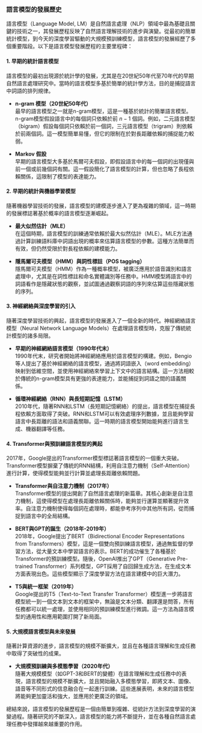 ### **語言模型的發展歷史**

語言模型（Language Model, LM）是自然語言處理（NLP）領域中最為基礎且關鍵的技術之一，其發展歷程反映了自然語言理解技術的進步與演變。從最初的簡單統計模型，到今天的深度學習驅動的大規模預訓練模型，語言模型的發展經歷了多個重要階段。以下是語言模型發展歷程的主要里程碑：

#### **1. 早期的統計語言模型**

語言模型的最初出現源於統計學的發展，尤其是在20世紀50年代至70年代的早期自然語言處理研究中。當時的語言模型多基於簡單的統計學方法，目的是捕捉語言中詞語的排列規律。

- **n-gram 模型（20世紀50年代）**  
  最早的語言模型之一就是n-gram模型，這是一種基於統計的簡單語言模型。n-gram模型假設語言中的每個詞只依賴於前  $`n-1`$  個詞。例如，二元語言模型（bigram）假設每個詞只依賴於前一個詞，三元語言模型（trigram）則依賴於前兩個詞。這一模型簡單易懂，但它的限制在於對長距離依賴的捕捉能力較弱。

- **Markov 假設**  
  早期的語言模型大多基於馬爾可夫假設，即假設語言中的每一個詞的出現僅與前一個或前幾個詞有關。這一假設簡化了語言模型的計算，但也忽略了長程依賴關係，這限制了模型的表達能力。

#### **2. 早期的統計與機器學習模型**

隨著機器學習技術的發展，語言模型的建模逐步進入了更為複雜的領域，這一時期的發展標誌著基於概率的語言模型逐漸崛起。

- **最大似然估計（MLE）**  
  在這個時期，語言模型的訓練通常依賴於最大似然估計（MLE）。MLE方法通過計算訓練語料庫中詞語出現的概率來估算語言模型的參數。這種方法簡單而有效，但仍然受限於對長程依賴的建模能力。

- **隱馬爾可夫模型（HMM）與詞性標註（POS tagging）**  
  隱馬爾可夫模型（HMM）作為一種概率模型，被廣泛應用於語音識別和語言處理中，尤其是在詞性標註和命名實體識別等任務中。HMM模型將語言中的詞語看作是隱藏狀態的觀察，並試圖通過觀察詞語的序列來估算這些隱藏狀態的序列。

#### **3. 神經網絡與深度學習的引入**

隨著深度學習技術的興起，語言模型的發展進入了一個全新的時代。神經網絡語言模型（Neural Network Language Models）在處理語言模型時，克服了傳統統計模型的諸多局限。

- **早期的神經網絡語言模型（1990年代末）**  
  1990年代末，研究者開始將神經網絡應用於語言模型的構建。例如，Bengio等人提出了基於神經網絡的語言模型，通過將詞語嵌入（word embedding）映射到低維空間，並使用神經網絡來學習上下文中的語言結構。這一方法相較於傳統的n-gram模型具有更強的表達能力，並能捕捉到詞語之間的語義關係。

- **循環神經網絡（RNN）與長短期記憶（LSTM）**  
  2010年代，隨著RNN和LSTM（長短期記憶網絡）的提出，語言模型在捕捉長程依賴方面取得了突破。RNN和LSTM可以有效處理序列數據，並且能夠學習語言中長距離的語法和語義關聯。這一時期的語言模型開始能夠進行語言生成、機器翻譯等任務。

#### **4. Transformer與預訓練語言模型的興起**

2017年，Google提出的Transformer模型標誌著語言模型的一個重大突破。Transformer模型摒棄了傳統的RNN結構，利用自注意力機制（Self-Attention）進行計算，使得模型能夠並行計算並處理長距離依賴問題。

- **Transformer與自注意力機制（2017年）**  
  Transformer模型的提出開創了自然語言處理的新篇章。其核心創新是自注意力機制，這使得模型在處理長距離依賴關係時，能夠並行運算並顯著提升效率。自注意力機制使得每個詞在處理時，都能參考序列中其他所有詞，從而捕捉到語言中的全局結構。

- **BERT與GPT的誕生（2018年-2019年）**  
  2018年，Google提出了BERT（Bidirectional Encoder Representations from Transformers）模型，這是一個雙向預訓練語言模型，通過無監督的學習方法，從大量文本中學習語言的表示。BERT的成功催生了各種基於Transformer的預訓練模型。隨後，OpenAI推出了GPT（Generative Pre-trained Transformer）系列模型，GPT採用了自回歸生成方法，在生成文本方面表現出色。這些模型顯示了深度學習方法在語言建模中的巨大潛力。

- **T5與統一框架（2019年）**  
  Google提出的T5（Text-to-Text Transfer Transformer）模型進一步將語言模型統一到一個文本到文本的框架中，無論是文本分類、翻譯還是問答，所有任務都可以統一處理，並使用相同的預訓練模型進行微調。這一方法為語言模型的通用性和應用範圍打開了新局面。

#### **5. 大規模語言模型與未來發展**

隨著計算資源的進步，語言模型的規模不斷擴大，並且在各種語言理解和生成任務中取得了突破性的成果。

- **大規模預訓練與多模態學習（2020年代）**  
  隨著大規模模型（如GPT-3和BERT的變體）在語言理解和生成任務中的表現，語言模型的規模不斷擴大，並且開始融入多模態學習，即將文本、圖像、語音等不同形式的信息融合在一起進行訓練。這些進展表明，未來的語言模型將能夠更加靈活和強大，並應用於更廣泛的領域。

總結來說，語言模型的發展歷程是一個由簡單到複雜、從統計方法到深度學習的演變過程。隨著研究的不斷深入，語言模型的能力將不斷提升，並在各種自然語言處理任務中發揮越來越重要的作用。